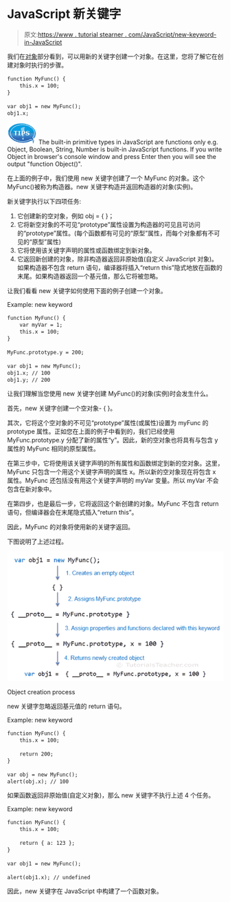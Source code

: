 # JavaScript 新关键字

> 原文:[https://www . tutorial stearner . com/JavaScript/new-keyword-in-JavaScript](https://www.tutorialsteacher.com/javascript/new-keyword-in-javascript)

我们在[对象](/javascript/javascript-object "JavaScript Object")部分看到，可以用新的关键字创建一个对象。在这里，您将了解它在创建对象时执行的步骤。

```
function MyFunc() {
    this.x = 100;
}

var obj1 = new MyFunc();
obj1.x;
```

![](img/751bca76a769f8ad315ebee3fdf7d98e.png) The built-in primitive types in JavaScript are functions only e.g. Object, Boolean, String, Number is built-in JavaScript functions. If you write Object in browser's console window and press Enter then you will see the output "function Object()".

在上面的例子中，我们使用 new 关键字创建了一个 MyFunc 的对象。这个 MyFunc()被称为构造器。new 关键字构造并返回构造器的对象(实例)。

新关键字执行以下四项任务:

1.  它创建新的空对象，例如 obj = { }；
2.  它将新空对象的不可见“prototype”属性设置为构造器的可见且可访问的“prototype”属性。(每个函数都有可见的“原型”属性，而每个对象都有不可见的“原型”属性)
3.  它将使用该关键字声明的属性或函数绑定到新对象。
4.  它返回新创建的对象，除非构造器返回非原始值(自定义 JavaScript 对象)。如果构造器不包含 return 语句，编译器将插入“return this”隐式地放在函数的末尾。如果构造器返回一个基元值，那么它将被忽略。

让我们看看 new 关键字如何使用下面的例子创建一个对象。

Example: new keyword

```
function MyFunc() {
    var myVar = 1;
    this.x = 100;
}

MyFunc.prototype.y = 200;

var obj1 = new MyFunc();
obj1.x; // 100
obj1.y; // 200 
```

让我们理解当您使用 new 关键字创建 MyFunc()的对象(实例)时会发生什么。

首先，new 关键字创建一个空对象- { }。

其次，它将这个空对象的不可见“prototype”属性(或属性)设置为 myFunc 的 prototype 属性。正如您在上面的例子中看到的，我们已经使用 MyFunc.prototype.y 分配了新的属性“y”。因此，新的空对象也将具有与包含 y 属性的 MyFunc 相同的原型属性。

在第三步中，它将使用该关键字声明的所有属性和函数绑定到新的空对象。这里，MyFunc 只包含一个用这个关键字声明的属性 x。所以新的空对象现在将包含 x 属性。MyFunc 还包括没有用这个关键字声明的 myVar 变量。所以 myVar 不会包含在新对象中。

在第四步，也是最后一步，它将返回这个新创建的对象。MyFunc 不包含 return 语句，但编译器会在末尾隐式插入“return this”。

因此，MyFunc 的对象将使用新的关键字返回。

下图说明了上述过程。

[![](img/28dd2c620bc278394cfa71c538e38974.png)](../../Content/images/oo-js/new-keyword.png)

Object creation process



new 关键字忽略返回基元值的 return 语句。

Example: new keyword

```
function MyFunc() {
    this.x = 100;

    return 200;
}

var obj = new MyFunc();
alert(obj.x); // 100 
```

如果函数返回非原始值(自定义对象)，那么 new 关键字不执行上述 4 个任务。

Example: new keyword

```
function MyFunc() {
    this.x = 100;

    return { a: 123 };
}

var obj1 = new MyFunc();

alert(obj1.x); // undefined 
```

因此，new 关键字在 JavaScript 中构建了一个函数对象。